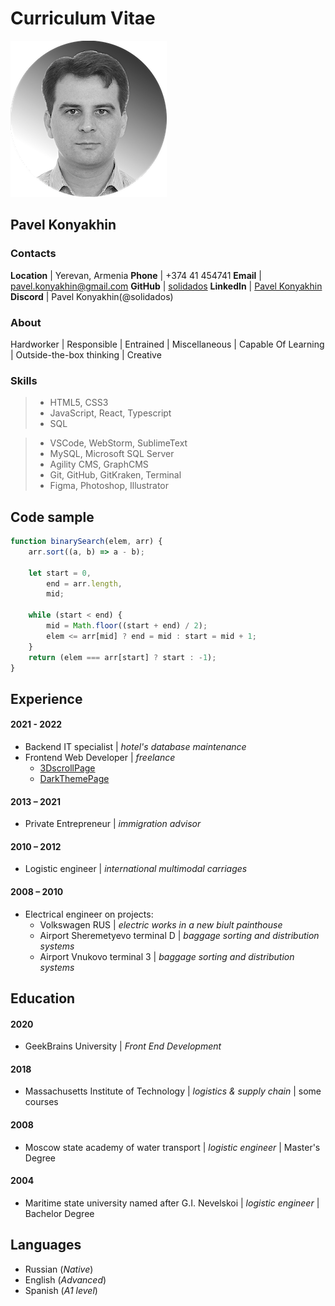 # Curriculum Vitae #
![Picture](src/img/avatar3.png)
## Pavel Konyakhin ##

### Contacts ###

**Location**    |  Yerevan, Armenia
**Phone**       |  +374 41 454741
**Email**       |  pavel.konyakhin@gmail.com
**GitHub**      |  [solidados](https://github.com/solidados)
**LinkedIn**    |  [Pavel Konyakhin](https://www.linkedin.com/in/solidados/)
**Discord**     |  Pavel Konyakhin(@solidados)

### About ###

Hardworker | Responsible | Entrained | Miscellaneous | Capable Of Learning | Outside-the-box thinking | Creative

### Skills ###

> - HTML5, CSS3
> - JavaScript, React, Typescript
> - SQL

> - VSCode, WebStorm, SublimeText
> - MySQL, Microsoft SQL Server
> - Agility CMS, GraphCMS
> - Git, GitHub, GitKraken, Terminal
> - Figma, Photoshop, Illustrator

## Code sample ##

```javascript
function binarySearch(elem, arr) {
    arr.sort((a, b) => a - b);

    let start = 0,
        end = arr.length,
        mid;

    while (start < end) {
        mid = Math.floor((start + end) / 2);
        elem <= arr[mid] ? end = mid : start = mid + 1;
    }
    return (elem === arr[start] ? start : -1);
}
```

## Experience ##

#### 2021 - 2022 ####
* Backend IT specialist | *hotel's database maintenance*
* Frontend Web Developer | *freelance*
  * [3DscrollPage](https://solidados.github.io/3dScrollPage/)
  * [DarkThemePage](https://solidados.github.io/darkThemeTmp/)

#### 2013 – 2021 ####
* Private Entrepreneur | *immigration advisor*

#### 2010 – 2012 ####
* Logistic engineer | *international multimodal carriages*

#### 2008 – 2010 ####
* Electrical engineer on projects:
  * Volkswagen RUS | *electric works in a new biult painthouse*
  * Airport Sheremetyevo terminal D | *baggage sorting and distribution systems*
  * Airport Vnukovo terminal 3 | *baggage sorting and distribution systems*

## Education ##

#### 2020 ####
* GeekBrains University | *Front End Development*

#### 2018 ####
* Massachusetts Institute of Technology | *logistics & supply chain* | some courses

#### 2008 ####
* Moscow state academy of water transport | *logistic engineer* | Master's Degree

#### 2004 ####
* Maritime state university named after G.I. Nevelskoi | *logistic engineer* | Bachelor Degree

## Languages ##

* Russian (*Native*)
* English (*Advanced*)
* Spanish (*A1 level*)
